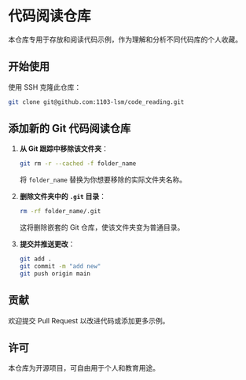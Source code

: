 # 代码阅读仓库

本仓库专用于存放和阅读代码示例，作为理解和分析不同代码库的个人收藏。

## 开始使用

使用 SSH 克隆此仓库：
```bash
git clone git@github.com:1103-lsm/code_reading.git
```

## 添加新的 Git 代码阅读仓库

1. **从 Git 跟踪中移除该文件夹**：
   ```bash
   git rm -r --cached -f folder_name
   ```
   将 `folder_name` 替换为你想要移除的实际文件夹名称。

2. **删除文件夹中的 `.git` 目录**：
   ```bash
   rm -rf folder_name/.git
   ```
   这将删除嵌套的 Git 仓库，使该文件夹变为普通目录。

3. **提交并推送更改**：
   ```bash
   git add .
   git commit -m "add new"
   git push origin main
   ```

## 贡献

欢迎提交 Pull Request 以改进代码或添加更多示例。

## 许可

本仓库为开源项目，可自由用于个人和教育用途。

